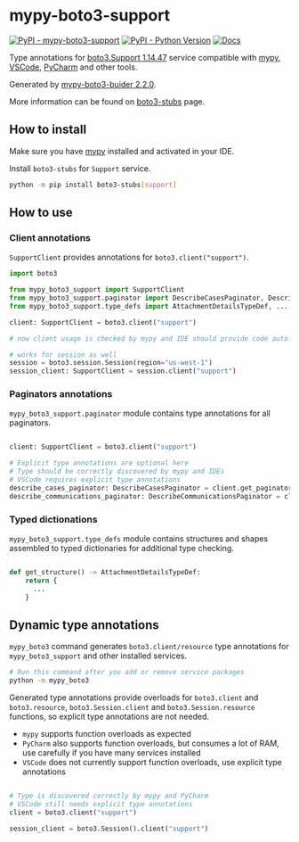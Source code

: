 # mypy-boto3-support

[![PyPI - mypy-boto3-support](https://img.shields.io/pypi/v/mypy-boto3-support.svg?color=blue)](https://pypi.org/project/mypy-boto3-support)
[![PyPI - Python Version](https://img.shields.io/pypi/pyversions/mypy-boto3-support.svg?color=blue)](https://pypi.org/project/mypy-boto3-support)
[![Docs](https://img.shields.io/readthedocs/mypy-boto3-builder.svg?color=blue)](https://mypy-boto3-builder.readthedocs.io/)

Type annotations for
[boto3.Support 1.14.47](https://boto3.amazonaws.com/v1/documentation/api/1.14.47/reference/services/support.html#Support) service
compatible with [mypy](https://github.com/python/mypy), [VSCode](https://code.visualstudio.com/),
[PyCharm](https://www.jetbrains.com/pycharm/) and other tools.

Generated by [mypy-boto3-buider 2.2.0](https://github.com/vemel/mypy_boto3_builder).

More information can be found on [boto3-stubs](https://pypi.org/project/boto3-stubs/) page.

## How to install

Make sure you have [mypy](https://github.com/python/mypy) installed and activated in your IDE.

Install `boto3-stubs` for `Support` service.

```bash
python -m pip install boto3-stubs[support]
```

## How to use

### Client annotations

`SupportClient` provides annotations for `boto3.client("support")`.

```python
import boto3

from mypy_boto3_support import SupportClient
from mypy_boto3_support.paginator import DescribeCasesPaginator, DescribeCommunicationsPaginator
from mypy_boto3_support.type_defs import AttachmentDetailsTypeDef, ...

client: SupportClient = boto3.client("support")

# now client usage is checked by mypy and IDE should provide code auto-complete

# works for session as well
session = boto3.session.Session(region="us-west-1")
session_client: SupportClient = session.client("support")
```

### Paginators annotations

`mypy_boto3_support.paginator` module contains type annotations for all paginators.

```python

client: SupportClient = boto3.client("support")

# Explicit type annotations are optional here
# Type should be correctly discovered by mypy and IDEs
# VSCode requires explicit type annotations
describe_cases_paginator: DescribeCasesPaginator = client.get_paginator("describe_cases")
describe_communications_paginator: DescribeCommunicationsPaginator = client.get_paginator("describe_communications")
```







### Typed dictionations

`mypy_boto3_support.type_defs` module contains structures and shapes assembled
to typed dictionaries for additional type checking.

```python

def get_structure() -> AttachmentDetailsTypeDef:
    return {
      ...
    }
```


## Dynamic type annotations

`mypy_boto3` command generates `boto3.client/resource` type annotations for
`mypy_boto3_support` and other installed services.

```bash
# Run this command after you add or remove service packages
python -m mypy_boto3
```

Generated type annotations provide overloads for `boto3.client` and `boto3.resource`,
`boto3.Session.client` and `boto3.Session.resource` functions,
so explicit type annotations are not needed.

- `mypy` supports function overloads as expected
- `PyCharm` also supports function overloads, but consumes a lot of RAM, use carefully if you have many services installed
- `VSCode` does not currently support function overloads, use explicit type annotations

```python

# Type is discovered correctly by mypy and PyCharm
# VSCode still needs explicit type annotations
client = boto3.client("support")

session_client = boto3.Session().client("support")
```
